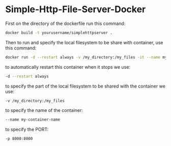 # Simple-Http-File-Server-Docker
First on the directory of the dockerfile run this command:
```bash
docker build -t yourusername/simplehttpserver .
```
Then to run and specify the local filesystem to be share with container, use this command:

```bash
docker run -d --restart always -v /my_directory:/my_files -it --name my-http-file-server -p 8000:8000 yourusername/simplehttpserver
```
to automatically restart this container when it stops we use:

```bash
-d --restart always
```

to specify the part of the local filesystem to be shared with the container we use:

```bash
-v /my_directory:/my_files
```

to specify the name of the container:
```bash
--name my-container-name
```

to specify the PORT:
```bash
-p 8000:8000
```
